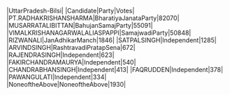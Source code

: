  
|UttarPradesh-Bilsi|
|Candidate|Party|Votes|
|PT.RADHAKRISHANSHARMA|BharatiyaJanataParty|82070|
|MUSARRATALIBITTAN|BahujanSamajParty|55091|
|VIMALKRISHANAGARWALALIASPAPPI|SamajwadiParty|50848|
|RIZWANALI|JanAdhikarManch|1846|
|SATPALSINGH|Independent|1285|
|ARVINDSINGH|RashtravadiPratapSena|672|
|RAJENDRASINGH|Independent|623|
|FAKIRCHANDRAMAURYA|Independent|540|
|CHANDRABHANSINGH|Independent|413|
|FAQRUDDEN|Independent|378|
|PAWANGULATI|Independent|334|
|NoneoftheAbove|NoneoftheAbove|1930|
